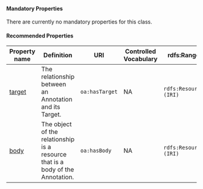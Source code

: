#### Mandatory Properties

There are currently no mandatory properties for this class.

#### Recommended Properties 

<table>
  <thead>
    <tr>
      <th>Property name</th>
      <th>Definition</th>
      <th>URI</th>
      <th>Controlled Vocabulary</th>
      <th>rdfs:Range</th>
      <th>Usage Note</th>
      <th>Cardinality</th>
    </tr>
  </thead>
  <tbody>
    <tr>
      <td><a href="https://www.w3.org/TR/annotation-vocab/#hastarget">target</a></td>
      <td>The relationship between an Annotation and its Target.</td>
      <td><code>oa:hasTarget</code></td>
      <td>NA</td>
      <td><code>rdfs:Resource (IRI)</code></td>
      <td>This property has to be filled with the same value as the <code>dct:identifier</code> of the dataset described, in order to link the quality certificate to that dataset. [See also the example in HealthDCAT-AP.](https://healthdcat-ap.github.io/#dqvhasqualityannotation)</td>
      <td>0..1</td>
    </tr>
    <tr>
      <td><a href="https://www.w3.org/TR/annotation-vocab/#hasbody">body</a></td>
      <td>The object of the relationship is a resource that is a body of the Annotation.</td>
      <td><code>oa:hasBody</code></td>
      <td>NA</td>
      <td><code>rdfs:Resource (IRI)</code></td>
      <td>IRI pointing to the location where the quality certificate can be found.</td>
      <td>0..1</td>
    </tr>
  </tbody>
</table>

